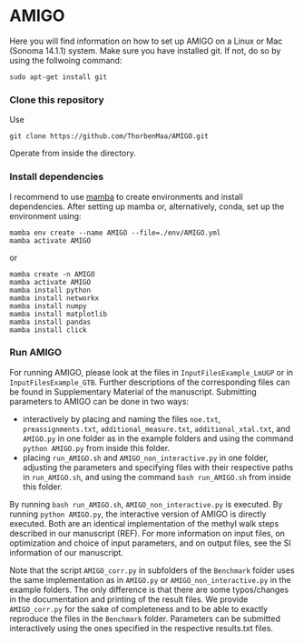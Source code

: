 # AMIGO
Here you will find information on how to set up AMIGO on a Linux or Mac (Sonoma 14.1.1) system. Make sure you have installed git. If not, do so by using the follwoing command:
```
sudo apt-get install git
```

### Clone this repository
Use 
```
git clone https://github.com/ThorbenMaa/AMIGO.git
```
Operate from inside the directory.

### Install dependencies
I recommend to use [mamba](https://mamba.readthedocs.io/en/latest/installation.html) to create environments and install dependencies.
After setting up mamba or, alternatively, conda, set up the environment using:

```
mamba env create --name AMIGO --file=./env/AMIGO.yml
mamba activate AMIGO
```
or
```
mamba create -n AMIGO
mamba activate AMIGO
mamba install python
mamba install networkx
mamba install numpy
mamba install matplotlib
mamba install pandas
mamba install click
```

### Run AMIGO
For running AMIGO, please look at the files in `InputFilesExample_LmUGP` or in `InputFilesExample_GTB`. Further descriptions of the corresponding files can be found in Supplementary Material of the manuscript. Submitting parameters to AMIGO can be done in two ways: 
- interactively by placing and naming the files `noe.txt`, `preassignments.txt`, `additional_measure.txt`, `additional_xtal.txt`, and `AMIGO.py` in one folder as in the example folders and using the command `python AMIGO.py` from inside this folder.
- placing `run_AMIGO.sh` and `AMIGO_non_interactive.py` in one folder, adjusting the parameters and specifying files with their respective paths in `run_AMIGO.sh`, and using the command `bash run_AMIGO.sh` from inside this folder.


By running `bash run_AMIGO.sh`, `AMIGO_non_interactive.py` is executed. By running `python AMIGO.py`, the interactive version of AMIGO is directly executed. Both are an identical implementation of the methyl walk steps described in our manuscript (REF). For more information on input files, on optimization and choice of input parameters, and on output files, see the SI information of our manuscript.


Note that the script `AMIGO_corr.py` in subfolders of the `Benchmark` folder uses the same implementation as in `AMIGO.py` or `AMIGO_non_interactive.py` in the example folders. The only difference is that there are some typos/changes in the documentation and printing of the result files. We provide `AMIGO_corr.py` for the sake of completeness and to be able to exactly reproduce the files in the `Benchmark` folder. Parameters can be submitted interactively using the ones specified in the respective results.txt files.
